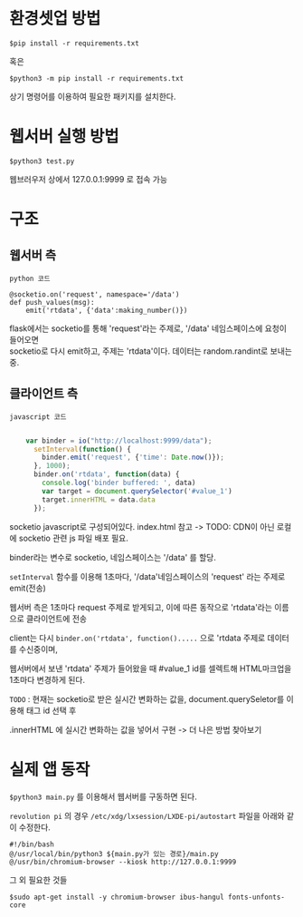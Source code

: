 # 환경셋업 방법

`$pip install -r requirements.txt`   

혹은  

`$python3 -m pip install -r requirements.txt`  

상기 명령어를 이용하여 필요한 패키지를 설치한다.

# 웹서버 실행 방법
`$python3 test.py`

웹브러우저 상에서 127.0.0.1:9999 로 접속 가능

# 구조

## 웹서버 측

`python 코드`

```python3
@socketio.on('request', namespace='/data')
def push_values(msg):
    emit('rtdata', {'data':making_number()})
```

flask에서는 socketio를 통해 'request'라는 주제로, '/data' 네임스페이스에 요청이 들어오면  
socketio로 다시 emit하고, 주제는 'rtdata'이다. 데이터는 random.randint로 보내는 중.

## 클라이언트 측

`javascript 코드`

```javascript

    var binder = io("http://localhost:9999/data");
      setInterval(function() {
        binder.emit('request', {'time': Date.now()});
      }, 1000);
      binder.on('rtdata', function(data) {
        console.log('binder buffered: ', data)
        var target = document.querySelector('#value_1')
        target.innerHTML = data.data
      });

```

socketio javascript로 구성되어있다. index.html 참고 -> TODO: CDN이 아닌 로컬에 socketio 관련 js 파일 배포 필요.

binder라는 변수로 socketio, 네임스페이스는 '/data' 를 할당.

`setInterval` 함수를 이용해 1초마다, '/data'네임스페이스의 'request' 라는 주제로 emit(전송)

웹서버 측은 1초마다 request 주제로 받게되고, 이에 따른 동작으로 'rtdata'라는 이름으로 클라이언트에 전송

client는 다시 `binder.on('rtdata', function().....` 으로 'rtdata 주제로 데이터를 수신중이며,

웹서버에서 보낸 'rtdata' 주제가 들어왔을 때 #value_1 id를 셀렉트해 HTML마크업을 1초마다 변경하게 된다.

`TODO` : 현재는 socketio로 받은 실시간 변화하는 값을, document.querySeletor를 이용해 태그 id 선택 후  
  
.innerHTML 에 실시간 변화하는 값을 넣어서 구현 -> 더 나은 방법 찾아보기

# 실제 앱 동작

`$python3 main.py` 를 이용해서 웹서버를 구동하면 된다. 

`revolution pi` 의 경우 `/etc/xdg/lxsession/LXDE-pi/autostart` 파일을 아래와 같이 수정한다.

```shell
#!/bin/bash
@/usr/local/bin/python3 ${main.py가 있는 경로}/main.py
@/usr/bin/chromium-browser --kiosk http://127.0.0.1:9999
```

그 외 필요한 것들

`$sudo apt-get install -y chromium-browser ibus-hangul fonts-unfonts-core`

